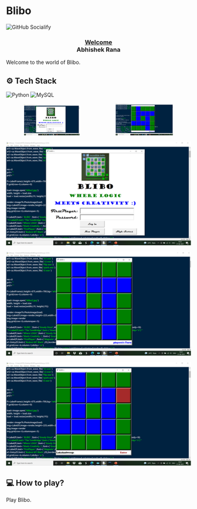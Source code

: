 # Blibo
![GitHub Socialify](https://socialify.git.ci/AbhishekRana21/Blibo/image?description=1&font=Source%20Code%20Pro&language=1&owner=1&pattern=Diagonal%20Stripes&theme=Dark)

<div align="center">
<h3><a href="https:abhishekrana.com">Welcome</a><br>Abhishek Rana</h3>
</div>

Welcome to the world of Blibo.

## ⚙️ Tech Stack

![Python](https://img.shields.io/badge/python-3670A0?style=for-the-badge&logo=python&logoColor=ffdd54) ![MySQL](https://img.shields.io/badge/MySQL-%2307405e.svg?style=for-the-badge&logo=mySQL&logoColor=white)

<p align="center">
<img width="30%" src="https://github.com/AbhishekRana21/Blibo/blob/master/Screenshots/Screenshot1.png"/> &nbsp;&nbsp;&nbsp;&nbsp;&nbsp;&nbsp;&nbsp;&nbsp;&nbsp;&nbsp; &nbsp;&nbsp;&nbsp;&nbsp;&nbsp;&nbsp;&nbsp;&nbsp;&nbsp;&nbsp;&nbsp;&nbsp;  <img width="31%" src="https://github.com/AbhishekRana21/Blibo/blob/master/Screenshots/Screenshot2.png" />
</p>


![picture](https://github.com/AbhishekRana21/Blibo/blob/master/Screenshots/Screenshot1.png)

![picture](https://github.com/AbhishekRana21/Blibo/blob/master/Screenshots/Screenshot2.png)

![picture](https://github.com/AbhishekRana21/Blibo/blob/master/Screenshots/Screenshot3.png)

## 💻 How to play?

Play Blibo. <br>
